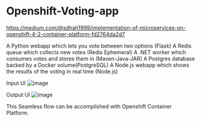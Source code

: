 # Openshift-Voting-app

https://medium.com/@sdhah1999/implementation-of-microservices-on-openshift-4-2-container-platform-fd2764da2d7

A Python webapp which lets you vote between two options (Flask)
A Redis queue which collects new votes (Redis Ephemeral)
A .NET worker which consumes votes and stores them in (Maven-Java-JAR)
A Postgres database backed by a Docker volume(PostgreSQL)
A Node.js webapp which shows the results of the voting in real time (Node.js)

Input UI
![image](https://github.com/ShrutShah/Openshift-Voting-app/assets/43044788/89251f5b-6419-4195-a4a3-760c21f06573)

Output UI
![image](https://github.com/ShrutShah/Openshift-Voting-app/assets/43044788/7c46ebb8-d32d-4aaf-805e-a4d41899fdae)

This Seamless flow can be accomplished with Openshift Container Platform.


